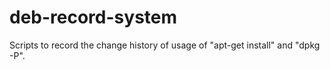 # deb-record-system
Scripts to record the change history of usage of "apt-get install" and "dpkg -P".
